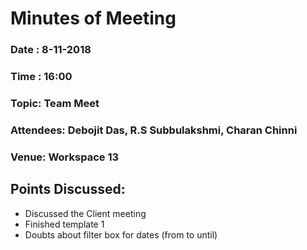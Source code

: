 # Minutes of Meeting

### Date : 8-11-2018
### Time : 16:00 
### Topic: Team Meet
### Attendees: Debojit Das, R.S Subbulakshmi, Charan Chinni
### Venue: Workspace 13

## Points Discussed:

- Discussed the Client meeting
- Finished template 1
- Doubts about filter box for dates (from to until)

